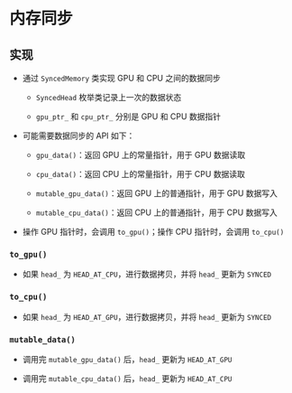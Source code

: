 # 内存同步

## 实现

- 通过 `SyncedMemory` 类实现 $\mathrm{GPU}$ 和 $\mathrm{CPU}$ 之间的数据同步

  - `SyncedHead` 枚举类记录上一次的数据状态

  - `gpu_ptr_` 和 `cpu_ptr_` 分别是 $\mathrm{GPU}$ 和 $\mathrm{CPU}$ 数据指针

- 可能需要数据同步的 $\mathrm{API}$ 如下：

  - `gpu_data()`：返回 $\mathrm{GPU}$ 上的常量指针，用于 $\mathrm{GPU}$ 数据读取

  - `cpu_data()`：返回 $\mathrm{CPU}$ 上的常量指针，用于 $\mathrm{CPU}$ 数据读取

  - `mutable_gpu_data()`：返回 $\mathrm{GPU}$ 上的普通指针，用于 $\mathrm{GPU}$ 数据写入

  - `mutable_cpu_data()`：返回 $\mathrm{CPU}$ 上的普通指针，用于 $\mathrm{CPU}$ 数据写入

- 操作 $\mathrm{GPU}$ 指针时，会调用 `to_gpu()`；操作 $\mathrm{CPU}$ 指针时，会调用 `to_cpu()`

### `to_gpu()`

- 如果 `head_` 为 `HEAD_AT_CPU`，进行数据拷贝，并将 `head_` 更新为 `SYNCED`

### `to_cpu()`

- 如果 `head_` 为 `HEAD_AT_GPU`，进行数据拷贝，并将 `head_` 更新为 `SYNCED`

### `mutable_data()`

- 调用完 `mutable_gpu_data()` 后，`head_` 更新为 `HEAD_AT_GPU`

- 调用完 `mutable_cpu_data()` 后，`head_` 更新为 `HEAD_AT_CPU`